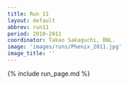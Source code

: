 ```yaml
---
title: Run 11
layout: default
abbrev: run11
period: 2010-2011
coordinator: Takao Sakaguchi, BNL.
image: 'images/runs/Phenix_2011.jpg'
image_title: ''
---
```

{% include run_page.md %}
